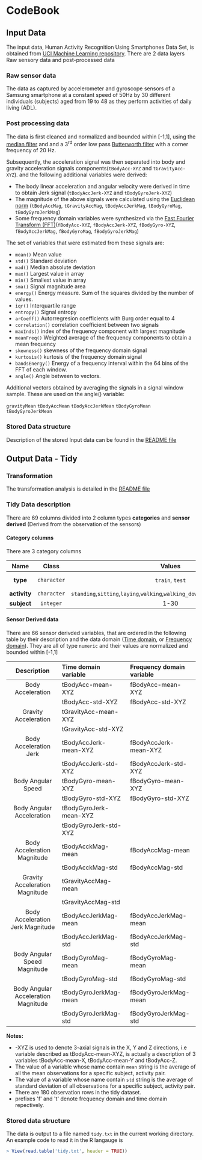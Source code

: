# CodeBook 

## Input Data
The input data, Human Activity Recognition Using Smartphones Data Set, is obtained from [UCI Machine Learning repository](http://archive.ics.uci.edu/ml/datasets/Human+Activity+Recognition+Using+Smartphones#). 
There are 2 data layers Raw sensory data and post-processed data

### Raw sensor data
The data as captured by accelerometer and gyroscope sensors of a Samsung smartphone at a constant speed of 50Hz by 30 different individuals (subjects) aged from 19 to 48 as they perform activities of daily living (ADL). 

### Post processing data
The data is first cleaned and normalized and bounded within [-1,1], using the [median filter](http://en.wikipedia.org/wiki/Median_filter) and and a 3<sup>rd</sup> order low pass [Butterworth filter](http://en.wikipedia.org/wiki/Butterworth_filter) with a corner frequency of 20 Hz.

Subsequently, the acceleration signal was then separated into body and gravity acceleration signals components(`tBodyAcc-XYZ` and `tGravityAcc-XYZ`). and the following additional variables were derived:
- The body linear acceleration and angular velocity were derived in time to obtain Jerk signal (`tBodyAccJerk-XYZ` and `tBodyGyroJerk-XYZ`)
- The magnitude of the above signals were calculated using the [Euclidean norm](http://en.wikipedia.org/wiki/Norm_(mathematics)#Euclidean_norm) (`tBodyAccMag`, `tGravityAccMag`, `tBodyAccJerkMag`, `tBodyGyroMag`, `tBodyGyroJerkMag`)
- Some frequency domain variables were synthesized via the [Fast Fourier Transform (FFT)](http://en.wikipedia.org/wiki/Fast_Fourier_transform)(`fBodyAcc-XYZ`, `fBodyAccJerk-XYZ`, `fBodyGyro-XYZ`, `fBodyAccJerkMag`, `fBodyGyroMag`, `fBodyGyroJerkMag`)

The set of variables that were estimated from these signals are:  
 
- `mean()` Mean value 
- `std()` Standard deviation 
- `mad()` Median absolute deviation  
- `max()` Largest value in array 
- `min()` Smallest value in array 
- `sma()` Signal magnitude area 
- `energy()` Energy measure. Sum of the squares divided by the number of values.  
- `iqr()` Interquartile range  
- `entropy()` Signal entropy 
- `arCoeff()` Autorregresion coefficients with Burg order equal to 4 
- `correlation()` correlation coefficient between two signals 
- `maxInds()` index of the frequency component with largest magnitude 
- `meanFreq()` Weighted average of the frequency components to obtain a mean frequency 
- `skewness()` skewness of the frequency domain signal  
- `kurtosis()` kurtosis of the frequency domain signal  
- `bandsEnergy()` Energy of a frequency interval within the 64 bins of the FFT of each window. 
- `angle()` Angle between to vectors. 
 
Additional vectors obtained by averaging the signals in a signal window sample. These are used on the angle() variable: 
 
`gravityMean` 
`tBodyAccMean` 
`tBodyAccJerkMean` 
`tBodyGyroMean` 
`tBodyGyroJerkMean`

### Stored Data structure
Description of the stored Input data can be found in the [README file](https://github.com/perplexedpigmy/coursera-getdata/blob/master/README.md#the-data)

## Output Data - Tidy

### Transformation 
The transformation analysis is detailed in the [README file](https://github.com/perplexedpigmy/coursera-getdata/blob/master/README.md#analysis)

### Tidy Data description

There are 69 columns divided into 2 column types **categories** and **sensor derived** (Derived from the observation of the sensors)

#### Category columns

There are 3 category columns 

  Name       |   Class    |   Values                                                                       | Comment
:-----------:|:----------:|:------------------------------------------------------------------------------:|:----------
**type**     | `character`| `train`, `test`                                                                | Origin of observation
**activity** | `character`| `standing`,`sitting`,`laying`,`walking`,`walking_downstairs`,`walking_upstairs`|  
**subject**  | `integer`  | 1-30                                                                           | Subject id 

#### Sensor Derived data

There are 66 sensor derivded variables, that are ordered in the following table by their description 
and the data domain  ([Time domain](http://en.wikipedia.org/wiki/Time_domain), or [Frequency domain](http://en.wikipedia.org/wiki/Frequency_domain)). They are all of type `numeric` and their values are normalized and bounded within [-1,1]

   Description                       |  Time domain variable           | Frequency domain variable
:-----------------------------------:|:--------------------------------|:--------------------------
Body Acceleration	                   |  tBodyAcc-mean-XYZ              |  fBodyAcc-mean-XYZ 
                                     |  tBodyAcc-std-XYZ               |  fBodyAcc-std-XYZ
Gravity Acceleration	                |  tGravityAcc-mean-XYZ           |  
                                     |  tGravityAcc-std-XYZ            |
Body Acceleration Jerk               |  tBodyAccJerk-mean-XYZ          |  fBodyAccJerk-mean-XYZ
                                     |  tBodyAccJerk-std-XYZ           |  fBodyAccJerk-std-XYZ
Body Angular Speed                   |  tBodyGyro-mean-XYZ             |  fBodyGyro-mean-XYZ
                                     |  tBodyGyro-std-XYZ              |  fBodyGyro-std-XYZ
Body Angular Acceleration	           |  tBodyGyroJerk-mean-XYZ         |  
                                     |  tBodyGyroJerk-std-XYZ          |  
Body Acceleration Magnitude          |  tBodyAcckMag-mean              |  fBodyAccMag-mean
                                     |  tBodyAcckMag-std               |  fBodyAccMag-std
Gravity Acceleration Magnitude       |  tGravityAccMag-mean            |  
                                     |  tGravityAccMag-std             |
Body Acceleration Jerk Magnitude     |	tBodyAccJerkMag-mean            |  fBodyAccJerkMag-mean
                                     |  tBodyAccJerkMag-std            |  fBodyAccJerkMag-std
Body Angular Speed Magnitude         |  tBodyGyroMag-mean              |  fBodyGyroMag-mean
                                     |  tBodyGyroMag-std               |  fBodyGyroMag-std
Body Angular Acceleration Magnitude  |  tBodyGyroJerkMag-mean          |  fBodyGyroJerkMag-mean
                                     |  tBodyGyroJerkMag-std           |  fBodyGyroJerkMag-std

**Notes:**
* -XYZ is used to denote 3-axial signals in the X, Y and Z directions, i.e variable described as tBodyAcc-mean-XYZ, is actually a description of 3 variables tBodyAcc-mean-X, tBodyAcc-mean-Y and tBodyAcc-Z.
* The value of a variable whose name contain `mean` string is the average of all the mean observations for a specific subject, activity pair.
* The value of a variable whose name contain `std` string is the average of standard deviation of all observations for a specific subject, activity pair.
* There are 180 observation rows in the tidy dataset.
* prefixes 'f' and 't' denote frequency domain and time domain repectively.

### Stored data structure
The data is output to a file named `tidy.txt` in the current working directory.
An example code to read it in the R langauge is
````R
> View(read.table('tidy.txt', header = TRUE))
````
